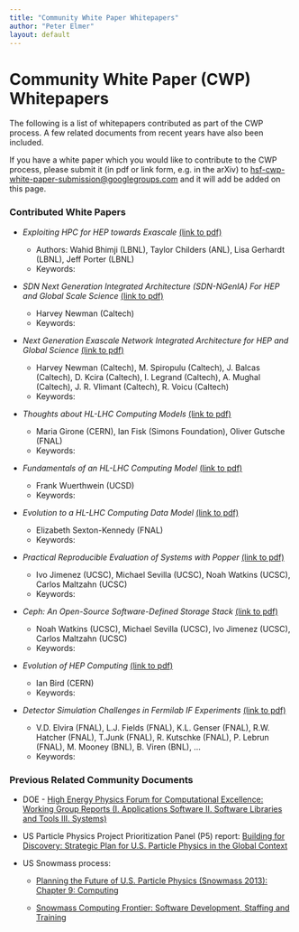 ```yaml
---
title: "Community White Paper Whitepapers"
author: "Peter Elmer"
layout: default
---
```


# Community White Paper (CWP) Whitepapers

The following is a list of whitepapers contributed as part of the CWP 
process. A few related documents from recent years have also been 
included.

If you have a white paper which you would like to contribute to the CWP process, please submit it (in pdf or link form, e.g. in the arXiv) to hsf-cwp-white-paper-submission@googlegroups.com and it will add be added on this page.

### Contributed White Papers

  * *Exploiting HPC for HEP towards Exascale* [(link to pdf)](cwp/hsf-cwp-001-ExploitingHPC-CWPWhitepaper.pdf)
    * Authors: Wahid Bhimji (LBNL), Taylor Childers (ANL), Lisa Gerhardt (LBNL), Jeff Porter (LBNL)
    * Keywords:

  * *SDN Next Generation Integrated Architecture (SDN-NGenIA) For HEP and Global Scale Science* [(link to pdf)](cwp/hsf-cwp-002-SDNNGenIAAbstract_hbn100215.pdf)
    * Harvey Newman (Caltech)
    * Keywords:

  * *Next Generation Exascale Network Integrated Architecture for HEP and Global Science* [(link to pdf)](cwp/hsf-cwp-003-JOCN-Newman_v8.pdf)
    * Harvey Newman (Caltech), M. Spiropulu (Caltech), J. Balcas (Caltech), D. Kcira (Caltech), I. Legrand (Caltech), A. Mughal (Caltech), J. R. Vlimant (Caltech), R. Voicu (Caltech)
    * Keywords:

  * *Thoughts about HL-LHC Computing Models* [(link to pdf)](cwp/hsf-cwp-004-170118-Girone-Fisk-Gutsche-Thoughts-about-HL-LHC-Computing-Models.pdf)
    * Maria Girone (CERN), Ian Fisk (Simons Foundation), Oliver Gutsche (FNAL)
    * Keywords:

  * *Fundamentals of an HL-LHC Computing Model* [(link to pdf)](cwp/hsf-cwp-005-HSFWhitePaper.pdf)
    * Frank Wuerthwein (UCSD)
    * Keywords:

  * *Evolution to a HL-LHC Computing Data Model* [(link to pdf)](cwp/hsf-cwp-006-LSK-EvolutionHL-LHCcomputingData.pdf)
    * Elizabeth Sexton-Kennedy (FNAL)
    * Keywords:

  * *Practical Reproducible Evaluation of Systems with Popper* [(link to pdf)](cwp/hsf-cwp-007-jimenez-ucsc17.pdf)
    * Ivo Jimenez (UCSC), Michael Sevilla (UCSC), Noah Watkins (UCSC), Carlos Maltzahn (UCSC) 
    * Keywords:

  * *Ceph: An Open-Source Software-Defined Storage Stack* [(link to pdf)](cwp/hsf-cwp-008-watkins-ucsc17.pdf)
    * Noah Watkins (UCSC), Michael Sevilla (UCSC), Ivo Jimenez (UCSC), Carlos Maltzahn (UCSC) 
    * Keywords:

  * *Evolution of HEP Computing* [(link to pdf)](cwp/hsf-cwp-009-HEP-Computing-SanDiego.pdf)
    * Ian Bird (CERN)
    * Keywords:

  * *Detector Simulation Challenges in Fermilab IF Experiments* [(link to pdf)](cwp/hsf-cwp-010-FNAL-IF_Simu-WhitePaper-2017012311.pdf)
    * V.D. Elvira (FNAL), L.J. Fields (FNAL), K.L. Genser (FNAL), R.W. Hatcher (FNAL), T.Junk (FNAL), R. Kutschke (FNAL), P. Lebrun (FNAL), M. Mooney (BNL), B. Viren (BNL), ...
    * Keywords:

### Previous Related Community Documents

  * DOE - [High Energy Physics Forum for Computational Excellence: Working Group Reports (I. Applications Software II. Software Libraries and Tools III. Systems)](http://arxiv.org/abs/1510.08545)

<!---  * [HEP-FCE Working Group on Libraries and Tools](http://arxiv.org/abs/1506.01309) --->

  * US Particle Physics Project Prioritization Panel (P5) report: [Building for Discovery: Strategic Plan for U.S. Particle Physics in the Global Context](http://science.energy.gov/~/media/hep/hepap/pdf/May-2014/FINAL_P5_Report_Interactive_060214.pdf)

  * US Snowmass process:

    * [Planning the Future of U.S. Particle Physics (Snowmass 2013): Chapter 9: Computing](http://arxiv.org/abs/1401.6117)

    * [Snowmass Computing Frontier: Software Development, Staffing and Training](http://arxiv.org/abs/1311.2567)


